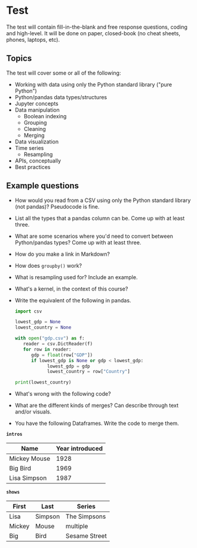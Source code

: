 # Test

The test will contain fill-in-the-blank and free response questions, coding and high-level. It will be done on paper, closed-book (no cheat sheets, phones, laptops, etc).

## Topics

The test will cover some or all of the following:

- Working with data using only the Python standard library ("pure Python")
- Python/pandas data types/structures
- Jupyter concepts
- Data manipulation
  - Boolean indexing
  - Grouping
  - Cleaning
  - Merging
- Data visualization
- Time series
  - Resampling
- APIs, conceptually
- Best practices

## Example questions

- How would you read from a CSV using only the Python standard library (not pandas)? Pseudocode is fine.
- List all the types that a pandas column can be. Come up with at least three.
- What are some scenarios where you'd need to convert between Python/pandas types? Come up with at least three.
- How do you make a link in Markdown?
- How does `groupby()` work?
- What is resampling used for? Include an example.
- What's a kernel, in the context of this course?
- Write the equivalent of the following in pandas.

  ```python
  import csv

  lowest_gdp = None
  lowest_country = None

  with open("gdp.csv") as f:
     reader = csv.DictReader(f)
     for row in reader:
        gdp = float(row["GDP"])
        if lowest_gdp is None or gdp < lowest_gdp:
              lowest_gdp = gdp
              lowest_country = row["Country"]

  print(lowest_country)
  ```

- What's wrong with the following code?
- What are the different kinds of merges? Can describe through text and/or visuals.
- You have the following Dataframes. Write the code to merge them.

**`intros`**

| Name         | Year introduced |
| ------------ | --------------- |
| Mickey Mouse | 1928            |
| Big Bird     | 1969            |
| Lisa Simpson | 1987            |

**`shows`**

| First  | Last    | Series        |
| ------ | ------- | ------------- |
| Lisa   | Simpson | The Simpsons  |
| Mickey | Mouse   | multiple      |
| Big    | Bird    | Sesame Street |
